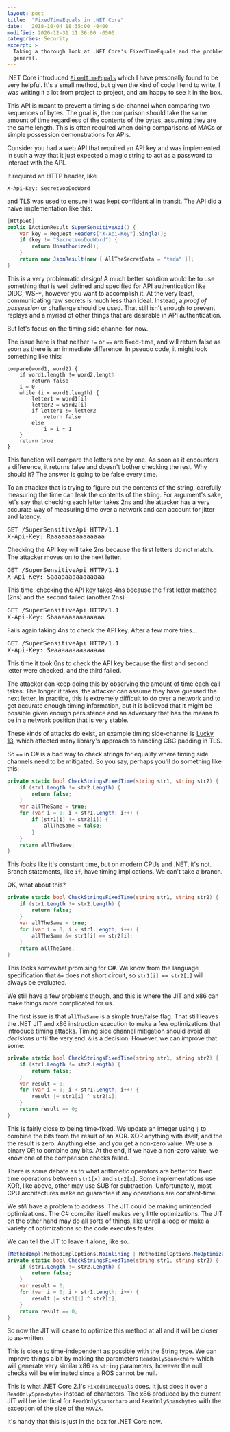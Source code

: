```yaml
---
layout: post
title:  "FixedTimeEquals in .NET Core"
date:   2018-10-04 18:35:00 -0400
modified: 2020-12-31 11:36:00 -0500
categories: Security
excerpt: >
  Taking a thorough look at .NET Core's FixedTimeEquals and the problem in
  general.
---
```


.NET Core introduced [`FixedTimeEquals`][1] which I have personally found to be
very helpful. It's a small method, but given the kind of code I tend to write,
I was writing it a lot from project to project, and am happy to see it in the box.

This API is meant to prevent a timing side-channel when comparing two sequences
of bytes. The goal is, the comparison should take the same amount of time regardless
of the contents of the bytes, assuming they are the same length. This is often
required when doing comparisons of MACs or simple possession demonstrations for
APIs.

Consider you had a web API that required an API key and was implemented in such
a way that it just expected a magic string to act as a password to interact with
the API.

It required an HTTP header, like

```
X-Api-Key: SecretVooDooWord
```

and TLS was used to ensure it was kept confidential in transit. The API did
a naive implementation like this:

```csharp
[HttpGet]
public IActionResult SuperSensitiveApi() {
    var key = Request.Headers["X-Api-Key"].Single();
    if (key != "SecretVooDooWord") {
        return Unauthorized();
    }
    return new JsonResult(new { AllTheSecretData = "tada" });
}
```

<aside>
<p>
This is a very problematic design! A much better solution would be to use
something that is well defined and specified for API authentication like OIDC,
WS-*, however you want to accomplish it. At the very least, communicating raw
secrets is much less than ideal. Instead, a <em>proof of possession</em> or
challenge should be used. That still isn't enough to prevent replays and
a myriad of other things that are desirable in API authentication.
</p>
<p>
But let's focus on the timing side channel for now.
</p>
</aside>

The issue here is that neither `!=` or `==` are fixed-time, and will return false as
soon as there is an immediate difference. In pseudo code, it might look something
like this:

```
compare(word1, word2) {
    if word1.length != word2.length
        return false
    i = 0
    while (i < word1.length) {
        letter1 = word1[i]
        letter2 = word2[i]
        if letter1 != letter2
            return false
        else
            i = i + 1
    }
    return true
}
```

This function will compare the letters one by one. As soon as it encounters a
difference, it returns false and doesn't bother checking the rest. Why should it?
The answer is going to be false every time.

To an attacker that is trying to figure out the contents of the string, carefully
measuring the time can leak the contents of the string. For argument's sake,
let's say that checking each letter takes 2ns and the attacker has a very accurate
way of measuring time over a network and can account for jitter and latency.

<pre>
GET /SuperSensitiveApi HTTP/1.1
X-Api-Key: Raaaaaaaaaaaaaaa
</pre>

Checking the API key will take 2ns because the first letters do not match. The
attacker moves on to the next letter.

<pre>
GET /SuperSensitiveApi HTTP/1.1
X-Api-Key: Saaaaaaaaaaaaaaa
</pre>

This time, checking the API key takes 4ns because the first letter matched (2ns)
and the second failed (another 2ns)

<pre>
GET /SuperSensitiveApi HTTP/1.1
X-Api-Key: Sbaaaaaaaaaaaaaa
</pre>

Fails again taking 4ns to check the API key. After a few more tries...

<pre>
GET /SuperSensitiveApi HTTP/1.1
X-Api-Key: Seaaaaaaaaaaaaaa
</pre>

This time it took 6ns to check the API key because the first and second letter
were checked, and the third failed.

The attacker can keep doing this by observing the amount of time each call
takes. The longer it takes, the attacker can assume they have guessed the next
letter. In practice, this is extremely difficult to do over a network and to get
accurate enough timing information, but it is believed that it might be possible
given enough persistence and an adversary that has the means to be in a network
position that is very stable.

These kinds of attacks do exist, an example timing side-channel is [Lucky 13][2],
which affected many library's approach to handling CBC padding in TLS.

So `==` in C# is a bad way to check strings for equality where timing side
channels need to be mitigated. So you say, perhaps you'll do something like this:

```csharp
private static bool CheckStringsFixedTime(string str1, string str2) {
    if (str1.Length != str2.Length) {
        return false;
    }
    var allTheSame = true;
    for (var i = 0; i < str1.Length; i++) {
        if (str1[i] != str2[i]) {
            allTheSame = false;
        }
    }
    return allTheSame;
}
```

This _looks_ like it's constant time, but on modern CPUs and .NET, it's not.
Branch statements, like `if`, have timing implications. We can't take a branch.

OK, what about this?

```csharp
private static bool CheckStringsFixedTime(string str1, string str2) {
    if (str1.Length != str2.Length) {
        return false;
    }
    var allTheSame = true;
    for (var i = 0; i < str1.Length; i++) {
        allTheSame &= str1[i] == str2[i];
    }
    return allTheSame;
}
```

This looks somewhat promising for C#. We know from the language specification
that `&=` does not short circuit, so `str1[i] == str2[i]` will always be
evaluated.

We still have a few problems though, and this is where the JIT and x86 can make
things more complicated for us.

The first issue is that `allTheSame` is a simple true/false flag. That still leaves
the .NET JIT and x86 instruction execution to make a few optimizations that
introduce timing attacks. Timing side channel mitigation should avoid all _decisions_
until the very end. `&` is a decision. However, we can improve that some:


```csharp
private static bool CheckStringsFixedTime(string str1, string str2) {
    if (str1.Length != str2.Length) {
        return false;
    }
    var result = 0;
    for (var i = 0; i < str1.Length; i++) {
        result |= str1[i] ^ str2[i];
    }
    return result == 0;
}
```

This is fairly close to being time-fixed. We update an integer using `|` to
combine the bits from the result of an XOR. XOR anything with itself, and the
the result is zero. Anything else, and you get a non-zero value. We use a binary
OR to combine any bits. At the end, if we have a non-zero value, we know one of
the comparison checks failed.

There is some debate as to what arithmetic operators are better for fixed time
operations between `str1[x]` and `str2[x]`. Some implementations use XOR, like
above, other may use SUB for subtraction. Unfortunately, most CPU architectures
make no guarantee if any operations are constant-time.

We _still_ have a problem to address. The JIT could be making unintended
optimizations. The C# compiler itself makes very little optimizations. The JIT
on the other hand may do all sorts of things, like unroll a loop or make a variety
of optimizations so the code executes faster.

 We can tell the JIT to leave it alone, like so.

```csharp
[MethodImpl(MethodImplOptions.NoInlining | MethodImplOptions.NoOptimization)]
private static bool CheckStringsFixedTime(string str1, string str2) {
    if (str1.Length != str2.Length) {
        return false;
    }
    var result = 0;
    for (var i = 0; i < str1.Length; i++) {
        result |= str1[i] ^ str2[i];
    }
    return result == 0;
}
```

So now the JIT will cease to optimize this method at all and it will be closer
to as-written.

This is close to time-independent as possible with the String type. We can improve
things a bit by making the parameters `ReadOnlySpan<char>` which will generate
very similar x86 as `string` parameters, however the null checks will be
eliminated since a ROS cannot be null.

This is what .NET Core 2.1's `FixedTimeEquals` does. It just does it over a
`ReadOnlySpan<byte>` instead of characters. The x86 produced by the current JIT
will be identical for `ReadOnlySpan<char>` and `ReadOnlySpan<byte>` with the
exception of the size of the `MOVZX`.

It's handy that this is just in the box for .NET Core now.

[1]: https://docs.microsoft.com/en-us/dotnet/api/system.security.cryptography.cryptographicoperations.fixedtimeequals?view=netcore-2.1
[2]: https://en.wikipedia.org/wiki/Lucky_Thirteen_attack

